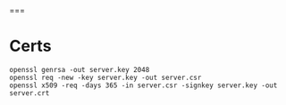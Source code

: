 
===


# Certs

    openssl genrsa -out server.key 2048
    openssl req -new -key server.key -out server.csr
    openssl x509 -req -days 365 -in server.csr -signkey server.key -out server.crt

